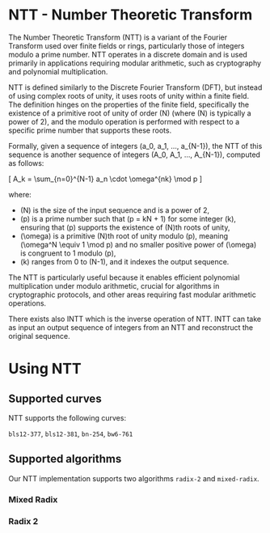 # NTT - Number Theoretic Transform

The Number Theoretic Transform (NTT) is a variant of the Fourier Transform used over finite fields or rings, particularly those of integers modulo a prime number. NTT operates in a discrete domain and is used primarily in applications requiring modular arithmetic, such as cryptography and polynomial multiplication.

NTT is defined similarly to the Discrete Fourier Transform (DFT), but instead of using complex roots of unity, it uses roots of unity within a finite field. The definition hinges on the properties of the finite field, specifically the existence of a primitive root of unity of order \(N\) (where \(N\) is typically a power of 2), and the modulo operation is performed with respect to a specific prime number that supports these roots.

Formally, given a sequence of integers \(a_0, a_1, ..., a_{N-1}\), the NTT of this sequence is another sequence of integers \(A_0, A_1, ..., A_{N-1}\), computed as follows:

\[ A_k = \sum_{n=0}^{N-1} a_n \cdot \omega^{nk} \mod p \]

where:
- \(N\) is the size of the input sequence and is a power of 2,
- \(p\) is a prime number such that \(p = kN + 1\) for some integer \(k\), ensuring that \(p\) supports the existence of \(N\)th roots of unity,
- \(\omega\) is a primitive \(N\)th root of unity modulo \(p\), meaning \(\omega^N \equiv 1 \mod p\) and no smaller positive power of \(\omega\) is congruent to 1 modulo \(p\),
- \(k\) ranges from 0 to \(N-1\), and it indexes the output sequence.

The NTT is particularly useful because it enables efficient polynomial multiplication under modulo arithmetic, crucial for algorithms in cryptographic protocols, and other areas requiring fast modular arithmetic operations. 

There exists also INTT which is the inverse operation of NTT. INTT can take as input an output sequence of integers from an NTT and reconstruct the original sequence.


# Using NTT

## Supported curves

NTT supports the following curves:

`bls12-377`, `bls12-381`, `bn-254`, `bw6-761`

## Supported algorithms

Our NTT implementation supports two algorithms `radix-2` and `mixed-radix`.

### Mixed Radix


### Radix 2


